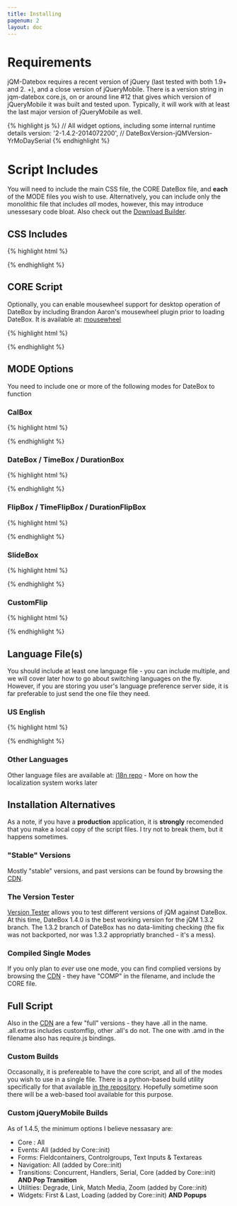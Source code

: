 ```yaml
---
title: Installing
pagenum: 2
layout: doc
---
```


# Requirements

jQM-Datebox requires a recent version of jQuery (last tested with both 1.9+ and 2.
+), and a close version of jQueryMobile.  There is a version string in jqm-datebox
core.js, on or around line #12 that gives which version of jQueryMobile it was built
and tested upon.  Typically, it will work with at least the last major version of
jQueryMobile as well.

{% highlight js %}
// All widget options, including some internal runtime details
version: '2-1.4.2-2014072200', // DateBoxVersion-jQMVersion-YrMoDaySerial
{% endhighlight %}


# Script Includes

You will need to include the main CSS file, the CORE DateBox file, and **each**
of the MODE files you wish to use.  Alternatively, you can include only the monolithic file 
that includes *all* modes, however, this may introduce unessesary code bloat.  Also check out
the [Download Builder](../../builder/).

## CSS Includes

{% highlight html %}
<link rel="stylesheet" type="text/css" href="http://cdn.jtsage.com/datebox/latest/jqm-datebox.min.css">
{% endhighlight %}

## CORE Script

Optionally, you can enable mousewheel support for desktop operation of DateBox by
including Brandon Aaron's mousewheel plugin prior to loading DateBox. It is available
at: [mousewheel](https://github.com/brandonaaron/jquery-mousewheel)

{% highlight html %}
<script type="text/javascript" src="http://cdn.jtsage.com/datebox/latest/jqm-datebox.core.min.js"></script>
{% endhighlight %}

## MODE Options
You need to include one or more of the following modes for DateBox to function

### CalBox
{% highlight html %}
<script type="text/javascript" src="http://dev.jtsage.com/cdn/datebox/latest/jqm-datebox.mode.calbox.min.js"></script>
{% endhighlight %}

### DateBox / TimeBox / DurationBox
{% highlight html %}
<script type="text/javascript" src="http://dev.jtsage.com/cdn/datebox/latest/jqm-datebox.mode.datebox.min.js"></script>
{% endhighlight %}

### FlipBox / TimeFlipBox / DurationFlipBox
{% highlight html %}
<script type="text/javascript" src="http://dev.jtsage.com/cdn/datebox/latest/jqm-datebox.mode.flipbox.min.js"></script>
{% endhighlight %}

### SlideBox
{% highlight html %}
<script type="text/javascript" src="http://dev.jtsage.com/cdn/datebox/latest/jqm-datebox.mode.slidebox.min.js"></script>
{% endhighlight %}

### CustomFlip
{% highlight html %}
<script type="text/javascript" src="http://dev.jtsage.com/cdn/datebox/latest/jqm-datebox.mode.customflip.min.js"></script>
{% endhighlight %}
## Language File(s)

You should include at least one language file - you can include multiple, and we
will cover later how to go about switching languages on the fly.  However, if you
are storing you user's language preference server side, it is far preferable to just
send the one file they need.

### US English

{% highlight html %}
<script type="text/javascript" src="http://cdn.jtsage.com/datebox/i18n/jquery.mobile.datebox.i18n.en_US.utf8.js"></script>
{% endhighlight %}

### Other Languages
Other language files are available at: [i18n repo](http://cdn.jtsage.com/datebox/i18n) -
More on how the localization system works later


## Installation Alternatives
As a note, if you have a **production** application, it is **strongly** recomended
that you make a local copy of the script files.  I try not to break them, but it
happens sometimes.

### "Stable" Versions
Mostly "stable" versions, and past versions can be found by browsing the [CDN](http://cdn.jtsage.com/datebox/).

### The Version Tester
[Version Tester](../../version_test/) allows you to test different 
versions of jQM against DateBox.  At this time, DateBox 1.4.0 is the best working version for the
jQM 1.3.2 branch.  The 1.3.2 branch of DateBox has no data-limiting checking (the fix was not backported, nor
was 1.3.2 appropriatly branched - it's a mess).

### Compiled Single Modes
If you only plan to *ever* use one mode, you can find complied versions by browsing
the [CDN](http://cdn.jtsage.com/datebox/) - they have "COMP" in the filename, and
include the CORE file.

## Full Script
Also in the [CDN](http://cdn.jtsage.com/datebox/) are a few "full" versions - they have .all in the 
name.  .all.extras includes customflip, other .all's do not.  The one with .amd in the filename also
has require.js bindings.

### Custom Builds
Occasonally, it is prefereable to have the core script, and all of the modes you
wish to use in a single file.  There is a python-based build utility specifically
for that available [in the repository](https://github.com/jtsage/jquery-mobile-datebox/tree/master/build).
Hopefully sometime soon there will be a web-based tool available for this purpose.

### Custom jQueryMobile Builds
As of 1.4.5, the minimum options I believe nessasary are:

* Core : All
* Events: All (added by Core::init)
* Forms: Fieldcontainers, Controlgroups, Text Inputs & Textareas
* Navigation: All (added by Core::init)
* Transitions: Concurrent, Handlers, Serial, Core (added by Core::init) **AND Pop Transition**
* Utilities: Degrade, Link, Match Media, Zoom (added by Core::init)
* Widgets: First & Last, Loading (added by Core::init) **AND Popups**


